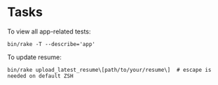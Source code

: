 # Tasks

To view all app-related tests:
```
bin/rake -T --describe='app'
```

To update resume:

```
bin/rake upload_latest_resume\[path/to/your/resume\]  # escape is needed on default ZSH

```
